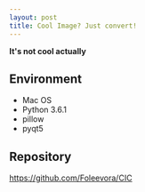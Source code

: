```yaml
---
layout: post
title: Cool Image? Just convert!
---
```




**It's not cool actually**

## Environment
* Mac OS
* Python 3.6.1
* pillow
* pyqt5

## Repository
<https://github.com/Foleevora/CIC>
